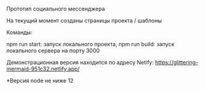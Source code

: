 Прототип социального мессенджера

На текущий момент созданы страницы проекта / шаблоны

Команды:

npm run start: запуск локального проекта,
npm run build: запуск локального сервера на порту 3000

Демонстрационная версия находится по адресу Netify:
https://glittering-mermaid-951c32.netlify.app/

*Версия node не ниже 12


